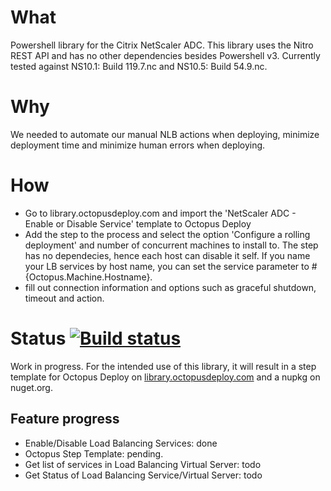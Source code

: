 # What #
Powershell library for the Citrix NetScaler ADC. This library uses the Nitro REST API and has no other dependencies besides Powershell v3. Currently  tested against NS10.1: Build 119.7.nc and NS10.5: Build 54.9.nc. 

# Why #
We needed to automate our manual NLB actions when deploying, minimize deployment time and minimize human errors when deploying. 

# How #
- Go to library.octopusdeploy.com and import the 'NetScaler ADC - Enable or Disable Service' template to Octopus Deploy
- Add the step to the process and select the option 'Configure a rolling deployment' and number of concurrent machines to install to. The step has no dependecies, hence each host can disable it self. If you name your LB services by host name, you can set the service parameter to #{Octopus.Machine.Hostname}.  
- fill out connection information and options such as graceful shutdown, timeout and action.

# Status [![Build status](https://ci.appveyor.com/api/projects/status/r60fxltqu1w0k6ar?svg=true)](https://ci.appveyor.com/project/jnus/netscalerpslib)
Work in progress. For the intended use of this library, it will result in a step template for Octopus Deploy on [library.octopusdeploy.com](http://library.octopusdeploy.com) and a nupkg on nuget.org.

## Feature progress ##
- Enable/Disable Load Balancing Services: done
- Octopus Step Template: pending.
- Get list of services in Load Balancing Virtual Server: todo
- Get Status of Load Balancing Service/Virtual Server: todo
